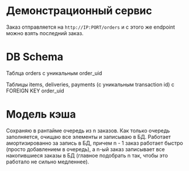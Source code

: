 # Демонстрационный сервис 

Заказ отправляется на `http://IP:PORT/orders` и с этого же endpoint можно взять последний заказ.

# DB Schema 

Таблца orders с уникальным order_uid

Таблицы items, deliveries, payments (с уникальным transaction id) c FOREIGN KEY order_uid

# Модель кэша

Сохраняю в рантайме очередь из n заказов. Как только очередь заполняется, очищаю все элементы и записываю в БД. Работает амортизированно за запись в БД, причем n - 1 заказ работает быстро (просто добавлением в очередь), а n-ый заказ записывает все накопившиеся заказы в БД (главное подобрать n так, чтобы это работало не сильно медленнее).
